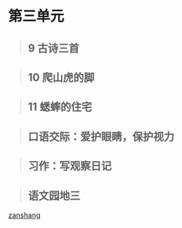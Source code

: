 # 第三单元

<Epep grade="xxyw4a" :pep="1211001401191" :pages="33" :paged="33" ></Epep> 


> ## 9 古诗三首

<Epep grade="xxyw4a" :pep="1211001401191" :pages="34" :paged="35" ></Epep> 


> ## 10 爬山虎的脚

<Epep grade="xxyw4a" :pep="1211001401191" :pages="36" :paged="38" ></Epep> 


> ## 11 蟋蟀的住宅

<Epep grade="xxyw4a" :pep="1211001401191" :pages="39" :paged="42" ></Epep> 


> ## 口语交际：爱护眼睛，保护视力

<Epep grade="xxyw4a" :pep="1211001401191" :pages="43" :paged="43" ></Epep> 


> ## 习作：写观察日记

<Epep grade="xxyw4a" :pep="1211001401191" :pages="44" :paged="44" ></Epep> 


> ## 语文园地三

<Epep grade="xxyw4a" :pep="1211001401191" :pages="45" :paged="46" ></Epep> 


[zanshang](../res/zanshang.md ':include')